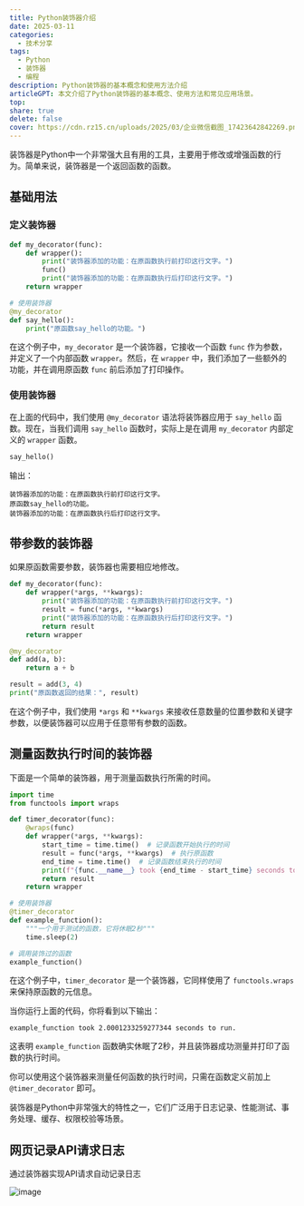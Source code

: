 ```yaml
---
title: Python装饰器介绍
date: 2025-03-11
categories:
  - 技术分享
tags:
  - Python
  - 装饰器
  - 编程
description: Python装饰器的基本概念和使用方法介绍
articleGPT: 本文介绍了Python装饰器的基本概念、使用方法和常见应用场景。
top:
share: true
delete: false
cover: https://cdn.rz15.cn/uploads/2025/03/企业微信截图_17423642842269.png
---
```


装饰器是Python中一个非常强大且有用的工具，主要用于修改或增强函数的行为。简单来说，装饰器是一个返回函数的函数。

## 基础用法

### 定义装饰器

```python
def my_decorator(func):
    def wrapper():
        print("装饰器添加的功能：在原函数执行前打印这行文字。")
        func()
        print("装饰器添加的功能：在原函数执行后打印这行文字。")
    return wrapper

# 使用装饰器
@my_decorator
def say_hello():
    print("原函数say_hello的功能。")
```

在这个例子中，`my_decorator` 是一个装饰器，它接收一个函数 `func` 作为参数，并定义了一个内部函数 `wrapper`。然后，在 `wrapper` 中，我们添加了一些额外的功能，并在调用原函数 `func` 前后添加了打印操作。

### 使用装饰器

在上面的代码中，我们使用 `@my_decorator` 语法将装饰器应用于 `say_hello` 函数。现在，当我们调用 `say_hello` 函数时，实际上是在调用 `my_decorator` 内部定义的 `wrapper` 函数。

```python
say_hello()
```

输出：

```
装饰器添加的功能：在原函数执行前打印这行文字。
原函数say_hello的功能。
装饰器添加的功能：在原函数执行后打印这行文字。
```

## 带参数的装饰器

如果原函数需要参数，装饰器也需要相应地修改。

```python
def my_decorator(func):
    def wrapper(*args, **kwargs):
        print("装饰器添加的功能：在原函数执行前打印这行文字。")
        result = func(*args, **kwargs)
        print("装饰器添加的功能：在原函数执行后打印这行文字。")
        return result
    return wrapper

@my_decorator
def add(a, b):
    return a + b

result = add(3, 4)
print("原函数返回的结果：", result)
```

在这个例子中，我们使用 `*args` 和 `**kwargs` 来接收任意数量的位置参数和关键字参数，以便装饰器可以应用于任意带有参数的函数。

## 测量函数执行时间的装饰器

下面是一个简单的装饰器，用于测量函数执行所需的时间。

```python
import time
from functools import wraps

def timer_decorator(func):
    @wraps(func)
    def wrapper(*args, **kwargs):
        start_time = time.time()  # 记录函数开始执行的时间
        result = func(*args, **kwargs)  # 执行原函数
        end_time = time.time()  # 记录函数结束执行的时间
        print(f"{func.__name__} took {end_time - start_time} seconds to run.")  # 打印执行时间
        return result
    return wrapper

# 使用装饰器
@timer_decorator
def example_function():
    """一个用于测试的函数，它将休眠2秒"""
    time.sleep(2)

# 调用装饰过的函数
example_function()
```

在这个例子中，`timer_decorator` 是一个装饰器，它同样使用了 `functools.wraps` 来保持原函数的元信息。

当你运行上面的代码，你将看到以下输出：

```
example_function took 2.0001233259277344 seconds to run.
```

这表明 `example_function` 函数确实休眠了2秒，并且装饰器成功测量并打印了函数的执行时间。

你可以使用这个装饰器来测量任何函数的执行时间，只需在函数定义前加上 `@timer_decorator` 即可。

装饰器是Python中非常强大的特性之一，它们广泛用于日志记录、性能测试、事务处理、缓存、权限校验等场景。

## 网页记录API请求日志

通过装饰器实现API请求自动记录日志

![image](https://cdn.rz15.cn/uploads/2025/03/企业微信截图_17413337948219.png)


